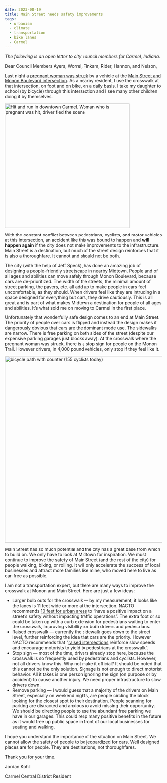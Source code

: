 ```yaml
---
date: 2023-08-19
title: Main Street needs safety improvements
tags:
  - urbanism
  - climate
  - transportation
  - bike lanes
  - Carmel
---
```


_The following is an open letter to city council members for Carmel, Indiana._

Dear Council Members Ayers, Worrel, Finkam, Rider, Hannon, and Nelson,

Last night a [pregnant woman was struck](https://www.reddit.com/r/Carmel/comments/15v3lso/hit_and_run_in_downtown_carmel_woman_who_is) by a vehicle at the [Main Street and Monon Boulevard intersection](https://goo.gl/maps/aBWW3M3hPH2rWXac8). As a nearby resident, I use the crosswalk at that intersection, on foot and on bike, on a daily basis. I take my daughter to school (by bicycle) through this intersection and I see many other children doing it by themselves.

<img src="https://i.imgur.com/7KLjoBZ.png" alt="Hit and run in downtown Carmel. Woman who is pregnant was hit, driver fled the scene" style="margin: 0 auto; width:400px" />

With the constant conflict between pedestrians, cyclists, and motor vehicles at this intersection, an accident like this was bound to happen and **will happen again** if the city does not make improvements to the infrastructure. Main Street is a destination, but much of the street design reinforces that it is also a thoroughfare. It cannot and should not be both.

The city (with the help of Jeff Speck), has done an amazing job of designing a people-friendly streetscape in nearby Midtown. People and of all ages and abilities can move safely through Monon Boulevard, because cars are de-prioritized. The width of the streets, the minimal amount of street parking, the pavers, etc. all add up to make people in cars feel uncomfortable, as they should. When drivers feel like they are intruding in a space designed for everything but cars, they drive cautiously. This is all great and is part of what makes Midtown a destination for people of all ages and abilities. It’s what sold me on moving to Carmel in the first place.

Unfortunately that wonderfully safe design comes to an end at Main Street. The priority of people over cars is flipped and instead the design makes it dangerously obvious that cars are the dominant mode use. The sidewalks are narrow. There is free parking on both sides of the street (despite our expensive parking garages just blocks away). At the crosswalk where the pregnant woman was struck, there is a stop sign for people on the Monon Trail. However drivers, in 4,000 pound vehicles, only stop if they feel like it.

<img src="https://i.imgur.com/KF1kmnu.jpg" alt="bicycle path with counter (155 cyclists today)" style="margin: 0 auto; width:600px" />

Main Street has so much potential and the city has a great base from which to build on. We only have to look at Midtown for inspiration. We must continue to improve the safety of Main Street (and the rest of the city) for people walking, biking, or rolling. It will only accelerate the success of local businesses and attract more families like mine, who moved here to live as car-free as possible.

I am not a transportation expert, but there are many ways to improve the crosswalk at Monon and Main Street. Here are just a few ideas:

- Larger bulb outs for the crosswalk — by my measurement, it looks like the lanes is 11 feet wide or more at the intersection. NACTO recommends [10 feet for urban areas](https://nacto.org/publication/urban-street-design-guide/street-design-elements/lane-width/) to “have a positive impact on a street’s safety without impacting traffic operations”. The extra foot or so could be taken up with a curb extension for pedestrians waiting to enter the crosswalk, improving visibility for both drivers and pedestrians.
- Raised crosswalk — currently the sidewalk goes down to the street level, further reinforcing the idea that cars are the priority. However NACTO recommends that “[raised intersections](https://nacto.org/publication/urban-street-design-guide/intersections/minor-intersections/raised-intersections/) reinforce slow speeds and encourage motorists to yield to pedestrians at the crosswalk”.
- Stop sign — most of the time, drivers already stop here, because the crosswalk is so frequently used by pedestrians and cyclists. However, not all drivers know this. Why not make it official? It should be noted that this cannot be the only solution. Signage is not enough to direct motorist behavior. All it takes is one person ignoring the sign (on purpose or by accident) to cause another injury. We need proper infrastructure to slow drivers down.
- Remove parking — I would guess that a majority of the drivers on Main Street, especially on weekend nights, are people circling the block looking for the closest spot to their destination. People scanning for parking are distracted and anxious to avoid missing their opportunity. We should be directing people to use the abundant free parking we have in our garages. This could reap many positive benefits in the future as it would free up public space in front of our local businesses for seating and walking.

I hope you understand the importance of the situation on Main Street. We cannot allow the safety of people to be jeopardized for cars. Well designed places are for people. They are destinations, not thoroughfares.

Thank you for your time.

Jordan Kohl

Carmel Central District Resident
